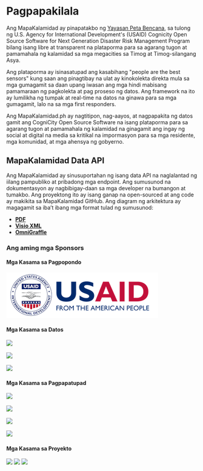 # Pagpapakilala

Ang MapaKalamidad ay pinapatakbo ng [Yayasan Peta Bencana](https://info.petabencana.id/), sa tulong ng U.S. Agency for International Development's (USAID) Cognicity Open Source Software for Next Generation Disaster Risk Management Program bilang isang libre at transparent na plataporma para sa agarang tugon at pamamahala ng kalamidad sa mga megacities sa Timog at Timog-silangang Asya.

Ang plataporma ay isinasatupad ang kasabihang "people are the best sensors" kung saan ang pinagtibay na ulat ay kinokolekta direkta mula sa mga gumagamit sa daan upang iwasan ang mga hindi mabisang pamamaraan ng pagkolekta at pag proseso ng datos. Ang framework na ito ay lumilikha ng tumpak at real-time na datos na ginawa para sa mga gumagamit, lalo na sa mga first responders.

Ang MapaKalamidad.ph ay nagtitipon, nag-aayos, at nagpapakita ng datos gamit ang CogniCity Open Source Software na isang plataporma para sa agarang tugon at pamamahala ng kalamidad na ginagamit ang ingay ng social at digital na media sa kritikal na impormasyon para sa mga residente, mga komunidad, at mga ahensya ng gobyerno.

## MapaKalamidad Data API

Ang MapaKalamidad ay sinusuportahan ng isang data API na naglalantad ng iilang pampubliko at pribadong mga endpoint. Ang sumusunod na dokumentasyon ay nagbibigay-daan sa mga developer na bumangon at tumakbo. Ang proyektong ito ay isang ganap na open-sourced at ang code ay makikita sa MapaKalamidad GitHub. Ang diagram ng arkitektura ay magagamit sa iba’t ibang mga format tulad ng sumusunod:

* [**PDF**](https://github.com/petabencana/petabencana-docs/tree/d8b3cac5b3bc2a65abd49d874bf9c5798e93eb97/petabencana.pdf)
* [**Visio XML**](https://github.com/petabencana/petabencana-docs/tree/d8b3cac5b3bc2a65abd49d874bf9c5798e93eb97/petabencana.vdx)
* [**OmniGraffle**](https://github.com/petabencana/petabencana-docs/tree/d8b3cac5b3bc2a65abd49d874bf9c5798e93eb97/petabencana.graffle.zip)

### Ang aming mga Sponsors

#### Mga Kasama sa Pagpopondo

![USAid](.gitbook/assets/USAID-logo.png)&#x20;

#### Mga Kasama sa Datos

![](.gitbook/assets/twitter\_logo.png)

![](https://lh4.googleusercontent.com/Auo8hDMDMCzCuMD2QWZ2H4Td0sNnIjcnnpX6Q0uAAV-IMjBHhViO0a-aincAOjcwOh1vXPuB4fxNS1-FkGgrM1pEQrAYbcBRnFe25Y3v-r\_\_-H5JcysnngzxlhxYyQnaJaZr3T3q)

![](https://github.com/petabencana/petabencana-docs/tree/d8b3cac5b3bc2a65abd49d874bf9c5798e93eb97/Mapbox\_logo.png)

#### Mga Kasama sa Pagpapatupad

![](https://lh3.googleusercontent.com/ryKYQWkFukrGh50DVeIyJwII\_QXfH9ofdSDgVtpESQBe1394awMFrIOb4Ttcu9MWpxH7-2JVPP1KQ8x2LHE6A6C0hNy4Z2T4MwQyx9uQfbEVxy0ZZGC-Vp7DUqYpwgFa-3a9RDBC)

![](https://lh3.googleusercontent.com/H8gW0VyDUa1S7ZwRQ2e59qG4Tnmb7Qo59UTzDWxQIm1jc1Z2hnOyPXz-7rqPczyDfaIKEed0fWF58wtbIrpjSDVGJ\_ytglkXR4rP2dLz5l7apLAgDe0Th9USpdMBbVpcyx86Pi2Q)

![](https://lh5.googleusercontent.com/39INbdeXc4iSWDnr7r\_fKZcPMUIlJagm8i\_jQx\_XtQYuKJaeiEuEq6xTrJBYjHtOErLTSrvciNTWwsZRNvLgk94MJU4Rc40j2m71Vmg3KUwRLDpKLH169DDW9AEY5nfW9HcYuFnE)

![](https://lh6.googleusercontent.com/kDOIoRA9eQfqalhssYke4GdD2pfPbVBECUU6tmL8s22n8UgUiX7x7uLiRPZ\_7PFfPxStA6jOIeAjnkYczzIP-h0g5pJWeygHRSvKsnR4Zgl2riSFyaU05HJoB9t1FdMdfvRoUB5r)

#### Mga Kasama sa Proyekto

![](.gitbook/assets/Hot\_logo.png) ![](<.gitbook/assets/pcd\_logo (1).png>) ![](.gitbook/assets/cdl\_logo.png)
